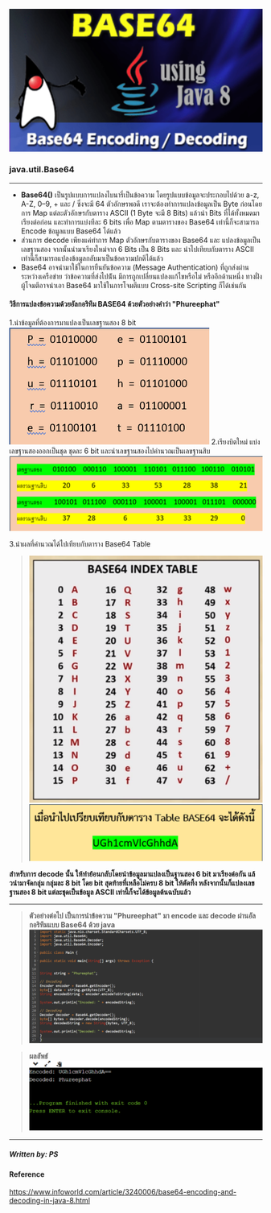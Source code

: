 ![](img/base64_java8.png)
### java.util.Base64

--------------
* **Base64()** เป็นรูปแบบการแปลงไบนารี่เป็นข้อความ โดยรูปแบบข้อมูลจะประกอบไปด้วย a-z, A-Z, 0–9, + และ / ซึ่งจะมี 64 ตัวอักษรพอดี เราจะต้องทำการแปลงข้อมูลเป็น Byte ก่อนโดยการ Map แต่ละตัวอักษรกับตาราง ASCII (1 Byte จะมี 8 Bits) แล้วนำ Bits ที่ได้ทั้งหมดมาเรียงต่อก่อน และทำการแบ่งทีละ 6 bits เพื่อ Map ตามตารางของ Base64 เท่านี้ก็จะสามารถ Encode ข้อมูลแบบ Base64 ได้แล้ว 
* ส่วนการ decode เพียงแค่ทำการ Map ตัวอักษรกับตารางของ Base64 และ แปลงข้อมูลเป็นเลขฐานสอง จากนั้นนำมาเรียงใหม่จาก 6 Bits เป็น 8 Bits และ นำไปเทียบกับตาราง ASCII เท่านี้ก็สามารถแปลงข้อมูลกลับมาเป็นข้อความปกติได้แล้ว
* Base64 อาจนำมาใช้ในการยืนยันข้อความ (Message Authentication) ที่ถูกส่งผ่านระหว่างเครือข่าย ว่าข้อความที่ส่งไปน้ัน มีการถูกเปลี่ยนแปลงแก้ไขหรือไม่ หรืออีกด้านหนึ่ง ทางฝั่งผู้โจมตีอาจนำเอา Base64 มาใช้ในการโจมตีแบบ Cross-site Scripting ก็ได้เช่นกัน 

#### วิธีการแปลงข้อความด้วยอัลกอริทึม BASE64 ด้วยตัวอย่างคำว่า "Phureephat"
1.นําข้อมูลที่ต้องการมาแปลงเป็นเลขฐานสอง 8 bit 
![](img/Sum3.png)
2.เรียงบิตใหม่ แบ่งเลขฐานสองออกเป็นชุด ชุดละ 6 bit และนำเลขฐานสองไปคำนวณเป็นเลขฐานสิบ
![](img/Sum.png)

3.นำผลที่คำนวณได้ไปเทียบกับตาราง Base64 Table
>![](img/base64table.png)
![](img/Sum2.png)

**สำหรับการ decode นั้น ให้ทําย้อนกลับโดยนําข้อมูลมาแปลงเป็นฐานสอง 6 bit มาเรียงต่อกัน แล้วนํามาจัดกลุ่ม กลุ่มละ 8 bit โดย bit สุดท้ายที่เหลือไม่ครบ 8 bit ให้ตัดทิ้ง หลังจากนั้นก็แปลงเลขฐานสอง 8 bit แต่ละชุดเป็นข้อมูล ASCII เท่านี้ก็จะได้ข้อมูลต้นฉบับแล้ว**

-------------

>**ตัวอย่างต่อไป เป็นการนำข้อความ "Phureephat" มา encode และ decode  ผ่านอัลกอริทึมแบบ Base64 ด้วย java**
![](img/BaseC1.png)  

> **ผลลัพธ์**
![](img/BaseR1.png)

-------------------------
##### Written by: PS

#### Reference
https://www.infoworld.com/article/3240006/base64-encoding-and-decoding-in-java-8.html




